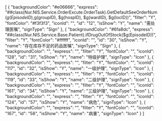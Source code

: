 [
  {
    "backgroundColor": "#e06666",
    "express": "##class(Nur.NIS.Service.OrderExcute.OrderTask).GetDefaultSeeOrderNum($g(EpisodeID),$g(groupID), $g(hospID), $g(wardID), $g(locID))",
    "filter": "Y",
    "fontColor": "#f3f3f3",
    "iconId": "",
    "id": "12",
    "isShow": "Y",
    "name": "需处理医嘱",
    "signType": "Sign"
  },
  {
    "backgroundColor": "#6fa8dc",
    "express": "##class(Nur.NIS.Service.Base.Patient).ifDrugOutOfStock($g(EpisodeID))",
    "filter": "Y",
    "fontColor": "#ffffff",
    "iconId": "",
    "id": "30",
    "isShow": "Y",
    "name": "存在库存不足的药品医嘱",
    "signType": "Sign"
  },
  {
    "backgroundColor": "",
    "express": "",
    "filter": "Y",
    "fontColor": "",
    "iconId": "128",
    "id": "31",
    "isShow": "Y",
    "name": "特级护理",
    "signType": "Icon"
  },
  {
    "backgroundColor": "",
    "express": "",
    "filter": "Y",
    "fontColor": "",
    "iconId": "117",
    "id": "32",
    "isShow": "Y",
    "name": "一级护理",
    "signType": "Icon"
  },
  {
    "backgroundColor": "",
    "express": "",
    "filter": "Y",
    "fontColor": "",
    "iconId": "119",
    "id": "33",
    "isShow": "Y",
    "name": "二级护理",
    "signType": "Icon"
  },
  {
    "backgroundColor": "",
    "express": "",
    "filter": "Y",
    "fontColor": "",
    "iconId": "161",
    "id": "34",
    "isShow": "Y",
    "name": "三级护理",
    "signType": "Icon"
  },
  {
    "backgroundColor": "",
    "express": "",
    "filter": "Y",
    "fontColor": "",
    "iconId": "124",
    "id": "57",
    "isShow": "Y",
    "name": "病危",
    "signType": "Icon"
  },
  {
    "backgroundColor": "",
    "express": "",
    "filter": "Y",
    "fontColor": "",
    "iconId": "167",
    "id": "58",
    "isShow": "Y",
    "name": "病重",
    "signType": "Icon"
  }
]